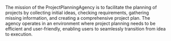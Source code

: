The mission of the ProjectPlanningAgency is to facilitate the planning of projects by collecting initial ideas, checking requirements, gathering missing information, and creating a comprehensive project plan. The agency operates in an environment where project planning needs to be efficient and user-friendly, enabling users to seamlessly transition from idea to execution.